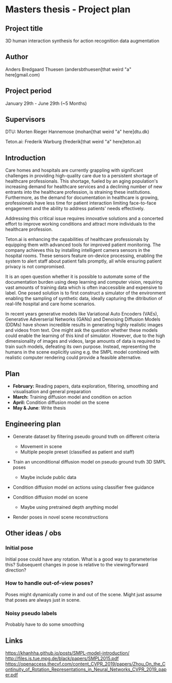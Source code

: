 # Masters thesis - Project plan

## Project title

3D human interaction synthesis for action recognition data augmentation

## Author

Anders Bredgaard Thuesen (andersbthuesen[that weird "a" here]gmail.com)

## Project period

January 29th - June 29th (~5 Months)

## Supervisors

DTU: Morten Rieger Hannemose (mohan[that weird "a" here]dtu.dk)

Teton.ai: Frederik Warburg (frederik[that weird "a" here]teton.ai)

## Introduction

Care homes and hospitals are currently grappling with significant challenges in providing high-quality care due to a persistent shortage of healthcare professionals. This shortage, fueled by an aging population's increasing demand for healthcare services and a declining number of new entrants into the healthcare profession, is straining these institutions. Furthermore, as the demand for documentation in healthcare is growing, professionals have less time for patient interaction limiting face-to-face engagement and the ability to address patients' needs effectively.

Addressing this critical issue requires innovative solutions and a concerted effort to improve working conditions and attract more individuals to the healthcare profession.

Teton.ai is enhancing the capabilities of healthcare professionals by equipping them with advanced tools for improved patient monitoring. The company achieves this by installing intelligent camera sensors in the hospital rooms. These sensors feature on-device processing, enabling the system to alert staff about patient falls promptly, all while ensuring patient privacy is not compromised.

It is an open question whether it is possible to automate some of the documentation burden using deep learning and computer vision, requiring vast amounts of training data which is often inaccessible and expensive to label. One posed solution is to first construct a simulator of the environment enabling the sampling of synthetic data, ideally capturing the ditribution of real-life hospital and care home scenarios.

In recent years generative models like Variational Auto Encoders (VAEs), Generative Adverserial Networks (GANs) and Denoising Diffusion Models (DDMs) have shown incredible results in generating highly realistic images and videos from text. One might ask the question whether these models could enable the learning of this kind of simulator. However, due to the high dimensionality of images and videos, large amounts of data is required to train such models, defeating its own purpose. Instead, representing the humans in the scene explicitly using e.g. the SMPL model combined with realistic computer rendering could provide a feasible alternative.

## Plan

- **February:** Reading papers, data exploration, filtering, smoothing and visualisation and general preparation
- **March:** Training diffusion model and condition on action
- **April:** Condition diffusion model on the scene
- **May & June**: Write thesis

## Engineering plan

- Generate dataset by filtering pseudo ground truth on different criteria

  - Movement in scene
  - Multiple people preset (classified as patient and staff)

- Train an unconditional diffusion model on pseudo ground truth 3D SMPL poses
  - Maybe include public data
- Condition diffusion model on actions using classifier free guidance
- Condition diffusion model on scene
  - Maybe using pretrained depth anything model
- Render poses in novel scene reconstructions

## Other ideas / obs

### Initial pose

Initial pose could have any rotation. What is a good way to parameterise this?
Subsequent changes in pose is relative to the viewing/forward direction?

### How to handle out-of-view poses?

Poses might dynamically come in and out of the scene. Might just assume that poses are always just in scene.

### Noisy pseudo labels

Probably have to do some smoothing

## Links

https://khanhha.github.io/posts/SMPL-model-introduction/
http://files.is.tue.mpg.de/black/papers/SMPL2015.pdf
https://openaccess.thecvf.com/content_CVPR_2019/papers/Zhou_On_the_Continuity_of_Rotation_Representations_in_Neural_Networks_CVPR_2019_paper.pdf
